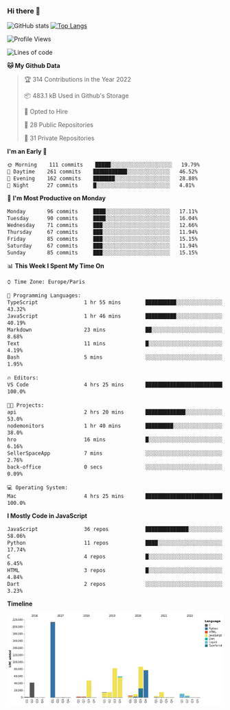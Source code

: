 ### Hi there 👋


![GitHub stats](https://github-readme-stats.vercel.app/api?username=eastkap&theme=dark&show_icons=true&count_private=true)
[![Top Langs](https://github-readme-stats.vercel.app/api/top-langs/?username=eastkap&layout=compact)](https://github.com/anuraghazra/github-readme-stats)



<!--START_SECTION:waka-->
![Profile Views](http://img.shields.io/badge/Profile%20Views-0-blue)

![Lines of code](https://img.shields.io/badge/From%20Hello%20World%20I%27ve%20Written-696619%20lines%20of%20code-blue)

**🐱 My Github Data** 

> 🏆 314 Contributions in the Year 2022
 > 
> 📦 483.1 kB Used in Github's Storage 
 > 
> 💼 Opted to Hire
 > 
> 📜 28 Public Repositories 
 > 
> 🔑 31 Private Repositories  
 > 
**I'm an Early 🐤** 

```text
🌞 Morning    111 commits    █████░░░░░░░░░░░░░░░░░░░░   19.79% 
🌆 Daytime    261 commits    ███████████░░░░░░░░░░░░░░   46.52% 
🌃 Evening    162 commits    ███████░░░░░░░░░░░░░░░░░░   28.88% 
🌙 Night      27 commits     █░░░░░░░░░░░░░░░░░░░░░░░░   4.81%

```
📅 **I'm Most Productive on Monday** 

```text
Monday       96 commits     ████░░░░░░░░░░░░░░░░░░░░░   17.11% 
Tuesday      90 commits     ████░░░░░░░░░░░░░░░░░░░░░   16.04% 
Wednesday    71 commits     ███░░░░░░░░░░░░░░░░░░░░░░   12.66% 
Thursday     67 commits     ███░░░░░░░░░░░░░░░░░░░░░░   11.94% 
Friday       85 commits     ███░░░░░░░░░░░░░░░░░░░░░░   15.15% 
Saturday     67 commits     ███░░░░░░░░░░░░░░░░░░░░░░   11.94% 
Sunday       85 commits     ███░░░░░░░░░░░░░░░░░░░░░░   15.15%

```


📊 **This Week I Spent My Time On** 

```text
⌚︎ Time Zone: Europe/Paris

💬 Programming Languages: 
TypeScript               1 hr 55 mins        ██████████░░░░░░░░░░░░░░░   43.32% 
JavaScript               1 hr 46 mins        ██████████░░░░░░░░░░░░░░░   40.19% 
Markdown                 23 mins             ██░░░░░░░░░░░░░░░░░░░░░░░   8.68% 
Text                     11 mins             █░░░░░░░░░░░░░░░░░░░░░░░░   4.19% 
Bash                     5 mins              ░░░░░░░░░░░░░░░░░░░░░░░░░   1.95%

🔥 Editors: 
VS Code                  4 hrs 25 mins       █████████████████████████   100.0%

🐱‍💻 Projects: 
api                      2 hrs 20 mins       █████████████░░░░░░░░░░░░   53.0% 
nodemonitors             1 hr 40 mins        █████████░░░░░░░░░░░░░░░░   38.0% 
hro                      16 mins             █░░░░░░░░░░░░░░░░░░░░░░░░   6.16% 
SellerSpaceApp           7 mins              ░░░░░░░░░░░░░░░░░░░░░░░░░   2.76% 
back-office              0 secs              ░░░░░░░░░░░░░░░░░░░░░░░░░   0.09%

💻 Operating System: 
Mac                      4 hrs 25 mins       █████████████████████████   100.0%

```

**I Mostly Code in JavaScript** 

```text
JavaScript               36 repos            ██████████████░░░░░░░░░░░   58.06% 
Python                   11 repos            ████░░░░░░░░░░░░░░░░░░░░░   17.74% 
C                        4 repos             █░░░░░░░░░░░░░░░░░░░░░░░░   6.45% 
HTML                     3 repos             █░░░░░░░░░░░░░░░░░░░░░░░░   4.84% 
Dart                     2 repos             ░░░░░░░░░░░░░░░░░░░░░░░░░   3.23%

```


**Timeline**

![Chart not found](https://raw.githubusercontent.com/Eastkap/Eastkap/main/charts/bar_graph.png) 


<!--END_SECTION:waka-->

<!--
**Eastkap/eastkap** is a ✨ _special_ ✨ repository because its `README.md` (this file) appears on your GitHub profile.

Here are some ideas to get you started:

- 🔭 I’m currently working on ...
- 🌱 I’m currently learning ...
- 👯 I’m looking to collaborate on ...
- 🤔 I’m looking for help with ...
- 💬 Ask me about ...
- 📫 How to reach me: ...
- 😄 Pronouns: ...
- ⚡ Fun fact: ...
-->
